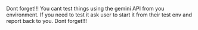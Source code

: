 Dont forget!!! You cant test things using the gemini API from you environment. If you need to test it ask user to start it from their test env and report back to you. Dont forget!!!